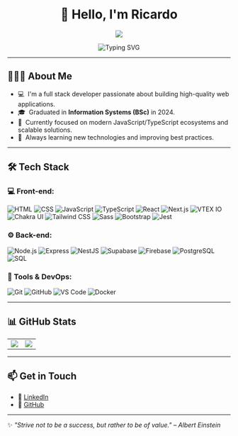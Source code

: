 <h1 align="center">👋 Hello, I'm Ricardo</h1>

<p align="center">
  <a href="https://www.linkedin.com/in/ricardo-machado-b9893a209/">
    <img src="https://img.shields.io/badge/-Ricardo%20Machado-0077B5?style=for-the-badge&logo=linkedin&logoColor=white"/>
  </a>
</p>

<p align="center">
  <img src="https://readme-typing-svg.demolab.com?font=Fira+Code&size=22&pause=1000&color=00BFFF&center=true&vCenter=true&width=435&lines=Full+Stack+Web+Developer;React%2C+NestJS%2C+Next.js+and+more;Passionate+about+Clean+Code+%F0%9F%92%BB;Let's+build+great+things+together!" alt="Typing SVG" />
</p>

---

## 👨🏻‍💻 About Me

- 💻 &nbsp;I'm a full stack developer passionate about building high-quality web applications.
- 🎓 &nbsp;Graduated in **Information Systems (BSc)** in 2024.
- 🚀 &nbsp;Currently focused on modern JavaScript/TypeScript ecosystems and scalable solutions.
- 🧠 &nbsp;Always learning new technologies and improving best practices.

---

## 🛠 Tech Stack

### 💻 Front-end:

![HTML](https://img.shields.io/badge/HTML-0D1117?style=flat&logo=html5)
![CSS](https://img.shields.io/badge/CSS-0D1117?style=flat&logo=css3&logoColor=1572B6)
![JavaScript](https://img.shields.io/badge/JavaScript-0D1117?style=flat&logo=javascript)
![TypeScript](https://img.shields.io/badge/TypeScript-0D1117?style=flat&logo=typescript)
![React](https://img.shields.io/badge/React-0D1117?style=flat&logo=react)
![Next.js](https://img.shields.io/badge/Next.js-0D1117?style=flat&logo=nextdotjs)
![VTEX IO](https://img.shields.io/badge/VTEX_IO-0D1117?style=flat&logo=vtex)
![Chakra UI](https://img.shields.io/badge/Chakra_UI-0D1117?style=flat&logo=chakraui)
![Tailwind CSS](https://img.shields.io/badge/Tailwind_CSS-0D1117?style=flat&logo=tailwindcss)
![Sass](https://img.shields.io/badge/Sass-0D1117?style=flat&logo=sass)
![Bootstrap](https://img.shields.io/badge/Bootstrap-0D1117?style=flat&logo=bootstrap)
![Jest](https://img.shields.io/badge/Jest-0D1117?style=flat&logo=jest)

### ⚙️ Back-end:

![Node.js](https://img.shields.io/badge/Node.js-0D1117?style=flat&logo=node.js)
![Express](https://img.shields.io/badge/Express-0D1117?style=flat&logo=express)
![NestJS](https://img.shields.io/badge/NestJS-0D1117?style=flat&logo=nestjs)
![Supabase](https://img.shields.io/badge/Supabase-0D1117?style=flat&logo=supabase)
![Firebase](https://img.shields.io/badge/Firebase-0D1117?style=flat&logo=firebase)
![PostgreSQL](https://img.shields.io/badge/PostgreSQL-0D1117?style=flat&logo=postgresql)
![SQL](https://img.shields.io/badge/SQL-0D1117?style=flat&logo=sqlite)

### 🔧 Tools & DevOps:

![Git](https://img.shields.io/badge/Git-0D1117?style=flat&logo=git)
![GitHub](https://img.shields.io/badge/GitHub-0D1117?style=flat&logo=github)
![VS Code](https://img.shields.io/badge/VS_Code-0D1117?style=flat&logo=visualstudiocode)
![Docker](https://img.shields.io/badge/Docker-0D1117?style=flat&logo=docker)

---

## 📊 GitHub Stats

<table align="center">
  <tr>
    <td>
      <img src="https://github-readme-stats.vercel.app/api?username=ricard027&show_icons=true&theme=dracula" />
    </td>
    <td>
      <img src="https://github-readme-stats.vercel.app/api/top-langs/?username=ricard027&layout=compact&theme=dracula" />
    </td>
  </tr>
</table>

---

## 📫 Get in Touch

- 🔗 [LinkedIn](https://www.linkedin.com/in/ricardo-machado-b9893a209/)
- 🐙 [GitHub](https://github.com/ricard027)

---

✨ _"Strive not to be a success, but rather to be of value." – Albert Einstein_
